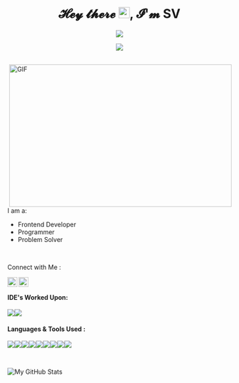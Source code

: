 <div align="center">
   <h1>𝓗𝓮𝔂 𝓽𝓱𝓮𝓻𝓮 <img src="https://media.giphy.com/media/hvRJCLFzcasrR4ia7z/giphy.gif" width="25px">, 𝓘'𝓶 SV</h1>

  <img src="https://pronoun.cyou/x/y?subject=He&object=Him/His&height=20">
  
  ![](https://visitor-badge.glitch.me/badge?page_id=singhsv13.singhsv13)
  <br>
  </div>
  <br>
  
  <img align="right" alt="GIF" src="https://github.com/abhisheknaiidu/abhisheknaiidu/blob/master/code.gif?raw=true" width="500" height="320" />

  <br>
  
  I am a:
  <br>
- Frontend Developer
- Programmer
- Problem Solver
 
<br>

Connect with Me : 
<br>

<a href="https://www.linkedin.com/in/simarpritsinghvirdi/">
  <img align="left" alt="Simarprit's LinkedIN" width="22px" src="https://raw.githubusercontent.com/peterthehan/peterthehan/master/assets/linkedin.svg" />
</a>
<a href="https://twitter.com/SimarpritSingh">
  <img align="left" alt="Simarprit Virdi | Twitter" width="22px" src="https://raw.githubusercontent.com/peterthehan/peterthehan/master/assets/twitter.svg" />
</a>
<br>

#### IDE's Worked Upon:

<img src="https://img.icons8.com/color/48/000000/visual-studio-code-2019.png"/><img src="https://img.icons8.com/color/48/000000/pycharm.png"/>

#### Languages & Tools Used :

<img src="https://img.icons8.com/fluency/48/000000/c.png"/><img src="https://img.icons8.com/color/50/000000/c-plus-plus-logo.png"/><img src="https://img.icons8.com/color/48/000000/python--v1.png"/><img src="https://img.icons8.com/color/48/000000/javascript--v1.png"/><img src="https://img.icons8.com/color/48/000000/html-5--v1.png"/><img src="https://img.icons8.com/color/48/000000/css3.png"/><img src="https://img.icons8.com/color/48/000000/react-native.png"/><img src="https://img.icons8.com/color/48/000000/git.png"/><img src="https://img.icons8.com/color/48/000000/bootstrap.png"/>
<br>

<br>
  
![My GitHub Stats](https://github-readme-stats.vercel.app/api?username=singhsv13&show_icons=true&theme=nightowl)




<!---
singhsv13/singhsv13 is a ✨ special ✨ repository because its `README.md` (this file) appears on your GitHub profile.
You can click the Preview link to take a look at your changes.
--->
